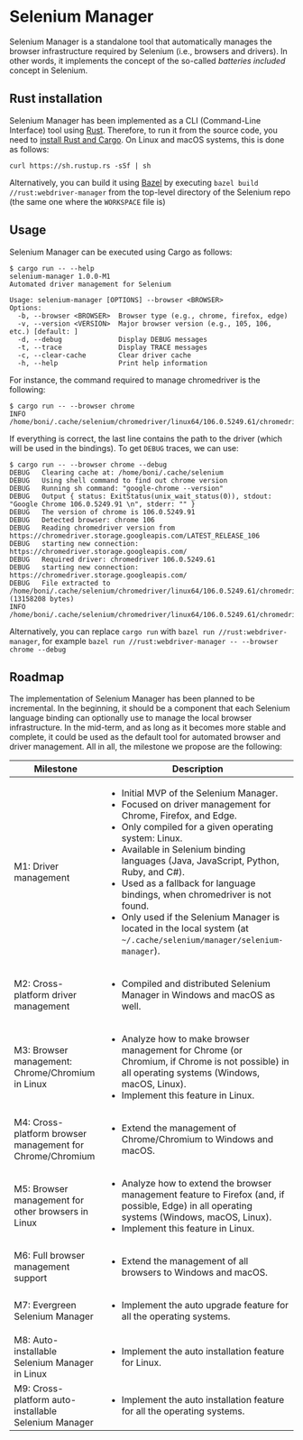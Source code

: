 # Selenium Manager

Selenium Manager is a standalone tool that automatically manages the browser infrastructure required by Selenium (i.e., browsers and drivers). In other words, it implements the concept of the so-called _batteries included_ concept in Selenium.

## Rust installation
Selenium Manager has been implemented as a CLI (Command-Line Interface) tool using [Rust](https://www.rust-lang.org/). Therefore, to run it from the source code, you need to [install Rust and Cargo](https://doc.rust-lang.org/cargo/getting-started/installation.html). On Linux and macOS systems, this is done as follows:

```
curl https://sh.rustup.rs -sSf | sh
```

Alternatively, you can build it using [Bazel](https://bazel.build) by executing `bazel build //rust:webdriver-manager` from the top-level directory of the Selenium repo (the same one where the `WORKSPACE` file is) 

## Usage
Selenium Manager can be executed using Cargo as follows:

```
$ cargo run -- --help
selenium-manager 1.0.0-M1
Automated driver management for Selenium

Usage: selenium-manager [OPTIONS] --browser <BROWSER>
Options:
  -b, --browser <BROWSER>  Browser type (e.g., chrome, firefox, edge)
  -v, --version <VERSION>  Major browser version (e.g., 105, 106, etc.) [default: ]
  -d, --debug              Display DEBUG messages
  -t, --trace              Display TRACE messages
  -c, --clear-cache        Clear driver cache
  -h, --help               Print help information
```

For instance, the command required to manage chromedriver is the following:

```
$ cargo run -- --browser chrome
INFO	/home/boni/.cache/selenium/chromedriver/linux64/106.0.5249.61/chromedriver
```
If everything is correct, the last line contains the path to the driver (which will be used in the bindings). To get `DEBUG` traces, we can use:

```
$ cargo run -- --browser chrome --debug
DEBUG	Clearing cache at: /home/boni/.cache/selenium
DEBUG	Using shell command to find out chrome version
DEBUG	Running sh command: "google-chrome --version"
DEBUG	Output { status: ExitStatus(unix_wait_status(0)), stdout: "Google Chrome 106.0.5249.91 \n", stderr: "" }
DEBUG	The version of chrome is 106.0.5249.91
DEBUG	Detected browser: chrome 106
DEBUG	Reading chromedriver version from https://chromedriver.storage.googleapis.com/LATEST_RELEASE_106
DEBUG	starting new connection: https://chromedriver.storage.googleapis.com/
DEBUG	Required driver: chromedriver 106.0.5249.61
DEBUG	starting new connection: https://chromedriver.storage.googleapis.com/
DEBUG	File extracted to /home/boni/.cache/selenium/chromedriver/linux64/106.0.5249.61/chromedriver (13158208 bytes)
INFO	/home/boni/.cache/selenium/chromedriver/linux64/106.0.5249.61/chromedriver
```

Alternatively, you can replace `cargo run` with `bazel run //rust:webdriver-manager`, for example `bazel run //rust:webdriver-manager -- --browser chrome --debug`

## Roadmap
The implementation of Selenium Manager has been planned to be incremental. In the beginning, it should be a component that each Selenium language binding can optionally use to manage the local browser infrastructure. In the mid-term, and as long as it becomes more stable and complete, it could be used as the default tool for automated browser and driver management. All in all, the milestone we propose are the following:

| **Milestone**                                             | **Description**                                                                                                                                                                                                                                                                                                                                                                                                                                                                                    |
|-----------------------------------------------------------|----------------------------------------------------------------------------------------------------------------------------------------------------------------------------------------------------------------------------------------------------------------------------------------------------------------------------------------------------------------------------------------------------------------------------------------------------------------------------------------------------|
| M1: Driver management                                     | <ul><li>Initial MVP of the Selenium Manager.</li> <li>Focused on driver management for Chrome, Firefox, and Edge.</li> <li>Only compiled for a given operating system: Linux.</li> <li>Available in Selenium binding languages (Java, JavaScript, Python, Ruby, and C#).</li> <li>Used as a fallback for language bindings, when chromedriver is not found.</li> <li>Only used if the Selenium Manager is located in the local system (at `~/.cache/selenium/manager/selenium-manager`).</li></ul> |
| M2: Cross-platform driver management                      | <ul><li>Compiled and distributed Selenium Manager in Windows and macOS as well.</li></ul>                                                                                                                                                                                                                                                                                                                                                                                                          |
| M3: Browser management: Chrome/Chromium in Linux          | <ul><li>Analyze how to make browser management for Chrome (or Chromium, if Chrome is not possible) in all operating systems (Windows, macOS, Linux).</li> <li>Implement this feature in Linux.</li></ul>                                                                                                                                                                                                                                                                                           |
| M4: Cross-platform browser management for Chrome/Chromium | <ul><li>Extend the management of Chrome/Chromium to Windows and macOS.</li></ul>                                                                                                                                                                                                                                                                                                                                                                                                                   |
| M5: Browser management for other browsers in Linux        | <ul><li>Analyze how to extend the browser management feature to Firefox (and, if possible, Edge) in all operating systems (Windows, macOS, Linux). <li>Implement this feature in Linux.</li></ul>                                                                                                                                                                                                                                                                                                  |
| M6: Full browser management support                       | <ul><li>Extend the management of all browsers to Windows and macOS.</li></ul>                                                                                                                                                                                                                                                                                                                                                                                                                      |
| M7: Evergreen Selenium Manager                            | <ul><li>Implement the auto upgrade feature for all the operating systems.</li></ul>                                                                                                                                                                                                                                                                                                                                                                                                                |
| M8: Auto-installable Selenium Manager in Linux            | <ul><li>Implement the auto installation feature for Linux.</li></ul>                                                                                                                                                                                                                                                                                                                                                                                                                               |
| M9: Cross-platform auto-installable Selenium Manager      | <ul><li>Implement the auto installation feature for all the operating systems.</li></ul>                                                                                                                                                                                                                                                                                                                                                                                                           |

